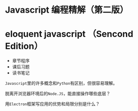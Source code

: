 # Javascript 编程精解（第二版）
# eloquent javascript （Sencond Edition）

* 章节程序
* 课后习题
* 读书笔记

`Javascript`里的许多概念和`Python`有区别，但很容易理解。

脱离开浏览器环境后的`Node.JS`，能直接操作哪些底层？

用`Electron`框架写应用的优势和局限分别是什么？

